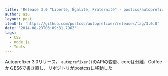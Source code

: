 ```yaml
---
title: 'Release 3.0 “Liberté, Égalité, Fraternité” · postcss/autoprefixer'
author: azu
layout: post
itemUrl: 'https://github.com/postcss/autoprefixer/releases/tag/3.0.0'
date: '2014-08-23T03:09:31.796Z'
tags:
  - CSS
  - node.js
  - Tools
---
```

Autoprefixer 3.0リリース。
`autoprefixer()`のAPIの変更、coreは分離、CoffeeからES6で書き直し、リポジトリがpostcssに移動した
